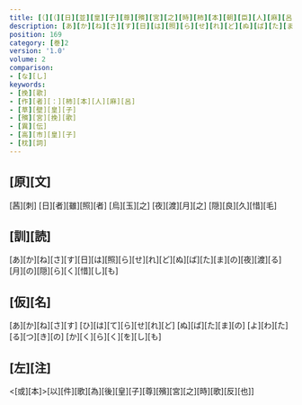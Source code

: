 ```yaml
---
title: [（][（][日][並][皇][子][尊][殯][宮][之][時][柿][本][朝][臣][人][麻][呂][作][歌][一][首][[并][短][歌]][）][反][歌][二][首][）]
description: [あ][か][ね][さ][す][日][は][照][ら][せ][れ][ど][ぬ][ば][た][ま][の][夜][渡][る][月][の][隠][ら][く][惜][し][も]
position: 169
category: [巻]2
version: '1.0'
volume: 2
comparison:
- [な][し]
keywords:
- [挽][歌]
- [作][者][：][柿][本][人][麻][呂]
- [草][壁][皇][子]
- [殯][宮][挽][歌]
- [異][伝]
- [高][市][皇][子]
- [枕][詞]
---
```


## [原][文]

[茜][刺] [日][者][雖][照][者] [烏][玉][之] [夜][渡][月][之] [隠][良][久][惜][毛]

## [訓][読]

[あ][か][ね][さ][す][日][は][照][ら][せ][れ][ど][ぬ][ば][た][ま][の][夜][渡][る][月][の][隠][ら][く][惜][し][も]

## [仮][名]

[あ][か][ね][さ][す] [ひ][は][て][ら][せ][れ][ど] [ぬ][ば][た][ま][の] [よ][わ][た][る][つ][き][の] [か][く][ら][く][を][し][も]

## [左][注]

<[或][本]>[以][件][歌][為][後][皇][子][尊][殯][宮][之][時][歌][反][也]]
